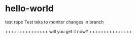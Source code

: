 # hello-world
test repo
Test teks 
to monitor changes in branch


+++++++++++++++
will you get it now?
+++++++++++++++
